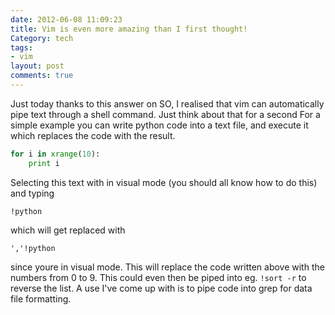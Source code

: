 ```yaml
---
date: 2012-06-08 11:09:23
title: Vim is even more amazing than I first thought!
Category: tech
tags:
- vim
layout: post
comments: true
---
```




Just today thanks to this answer on SO, I realised that vim can automatically pipe text through a shell command.
Just think about that for a second
For a simple example you can write python code into a text file, and execute it which replaces the code with the result.

```python
for i in xrange(10):
    print i
```

Selecting this text with in visual mode (you should all know how to do this) and typing

```
!python
```

which will get replaced with

```
','!python
```

since youre in visual mode. This will replace the code written above with the numbers from 0 to 9.
This could even then be piped into eg. `!sort -r` to reverse the list.
A use I've come up with is to pipe code into grep for data file formatting.
